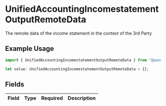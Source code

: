 # UnifiedAccountingIncomestatementOutputRemoteData

The remote data of the income statement in the context of the 3rd Party

## Example Usage

```typescript
import { UnifiedAccountingIncomestatementOutputRemoteData } from "@panora/sdk/models/components";

let value: UnifiedAccountingIncomestatementOutputRemoteData = {};
```

## Fields

| Field       | Type        | Required    | Description |
| ----------- | ----------- | ----------- | ----------- |